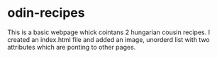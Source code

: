 # odin-recipes
This is a basic webpage whick cointans 2 hungarian cousin recipes. 
I created an index.html file and added an image, unorderd list with two attributes which are ponting to other pages.